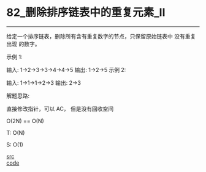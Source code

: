 # 82_删除排序链表中的重复元素_II

---

给定一个排序链表，删除所有含有重复数字的节点，只保留原始链表中 没有重复出现 的数字。

示例 1:

输入: 1->2->3->3->4->4->5
输出: 1->2->5
示例 2:

输入: 1->1->1->2->3
输出: 2->3


解题思路:

直接修改指针，可以 AC， 但是没有回收空间

O(2N) == O(N)

T: O(N)

S: O(1)

[src](https://leetcode-cn.com/problems/remove-duplicates-from-sorted-list-ii/) <br>
[code](code/82.c) <br>
